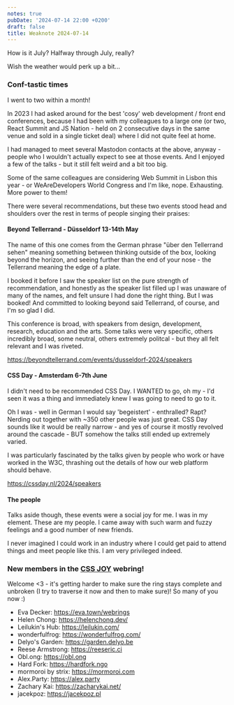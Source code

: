 ```yaml
---
notes: true
pubDate: '2024-07-14 22:00 +0200'
draft: false
title: Weaknote 2024-07-14
---
```


How is it July? Halfway through July, really?

Wish the weather would perk up a bit...

### Conf-tastic times

I went to two within a month!

In 2023 I had asked around for the best 'cosy' web development / front end conferences, because I had been with my colleagues to a large one (or two, React Summit and JS Nation - held on 2 consecutive days in the same venue and sold in a single ticket deal) where I did not quite feel at home.

I had managed to meet several Mastodon contacts at the above, anyway - people who I wouldn't actually expect to see at those events. And I enjoyed a few of the talks - but it still felt weird and a bit too big.

Some of the same colleagues are considering Web Summit in Lisbon this year - or WeAreDevelopers World Congress and I'm like, nope. Exhausting. More power to them!

There were several recommendations, but these two events stood head and shoulders over the rest in terms of people singing their praises:

#### Beyond Tellerrand - Düsseldorf 13-14th May

The name of this one comes from the German phrase "über den Tellerrand sehen" meaning something between thinking outside of the box, looking beyond the horizon, and seeing further than the end of your nose - the Tellerrand meaning the edge of a plate.

I booked it before I saw the speaker list on the pure strength of recommendation, and honestly as the speaker list filled up I was unaware of many of the names, and felt unsure I had done the right thing. But I was booked! And committed to looking beyond said Tellerrand, of course, and I'm so glad I did.

This conference is broad, with speakers from design, development, research, education and the arts. Some talks were very specific, others incredibly broad, some neutral, others extremely politcal - but they all felt relevant and I was riveted.

https://beyondtellerrand.com/events/dusseldorf-2024/speakers

#### CSS Day - Amsterdam 6-7th June

I didn't need to be recommended CSS Day. I WANTED to go, oh my - I'd seen it was a thing and immediately knew I was going to need to go to it.

Oh I was - well in German I would say 'begeistert' - enthralled? Rapt? Nerding out together with ~350 other people was just great. CSS Day sounds like it would be really narrow - and yes of course it mostly revolved around the cascade - BUT somehow the talks still ended up extremely varied.

I was particularly fascinated by the talks given by people who work or have worked in the W3C, thrashing out the details of how our web platform should behave.

https://cssday.nl/2024/speakers

#### The people

Talks aside though, these events were a social joy for me. I was in my element. These are my people. I came away with such warm and fuzzy feelings and a good number of new friends.

I never imagined I could work in an industry where I could get paid to attend things and meet people like this. I am very privileged indeed.

### New members in the [CSS JOY](https://cs.sjoy.lol) webring!

Welcome &lt;3 - it's getting harder to make sure the ring stays complete and unbroken (I try to traverse it now and then to make sure)! So many of you now :)

- Eva Decker: https://eva.town/webrings
- Helen Chong: https://helenchong.dev/
- Leilukin's Hub: https://leilukin.com/
- wonderfulfrog: https://wonderfulfrog.com/
- Delyo's Garden: https://garden.delyo.be
- Reese Armstrong: https://reeseric.ci
- Obl.ong: https://obl.ong
- Hard Fork: https://hardfork.ngo
- mormoroi by strix: https://mormoroi.com
- Alex.Party: https://alex.party
- Zachary Kai: https://zacharykai.net/
- jacekpoz: https://jacekpoz.pl